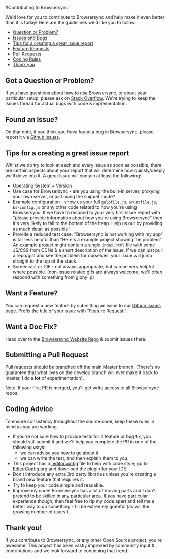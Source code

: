 #Contributing to Browsersync

We'd love for you to contribute to Browsersync and help make it even better than it is
today! Here are the guidelines we'd like you to follow:

 - [Question or Problem?](#question)
 - [Issues and Bugs](#issue)
 - [Tips for a creating a great issue report](#tips)
 - [Feature Requests](#feature)
 - [Pull Requests](#pull)
 - [Coding Rules](#rules)
 - [Thank you](#thanks)

## <a name="question"></a> Got a Question or Problem?

If you have questions about how to *use* Browsersync, or about your particular setup, please
ask on [Stack Overflow](http://stackoverflow.com/). We're trying to keep the Issues thread
for actual bugs with code & implementation.

## <a name="issue"></a> Found an Issue?
On that note, if you think you *have* found a bug in Browsersync, please report
it via [Github Issues](https://github.com/BrowserSync/browser-sync/issues).

## <a name="tips"></a> Tips for a creating a great issue report

Whilst we do try to look at each and every issue as soon as possible, there are certain
aspects about your report that will determine how quickly/deeply we'll delve into it. A great
issue will contain at least the following:

* Operating System + Version
* Use case for Browsersync - are you using the built-in server, proxying your own server, or just using the snippet mode?
* Example configuration - show us your full `gulpfile.js`, `Gruntfile.js`, `bs-config.js` or any other code related to how you're using
Browsersync. If we have to respond to your very first issue report with "please provide information about how you're using Browsersync"
then it's very likely to fall to the bottom of the heap. Help us out by providing as much detail as possible!
* Provide a reduced test case. "Browsersync is not working with my app" is far less helpful than "Here's a example project showing the problem".
An example project might contain a single `index.html` file with some JS/CSS from CDNs & a short description of the issue. If we
 can just pull a repo/gist and see the problem for ourselves, your issue will jump straight to the top of the stack.
* Screencast or GIF - not always appropriate, but can be very helpful where possible. (non-issue related gifs are always welcome, we'll often
respond with something from giphy :p)

## <a name="feature"></a> Want a Feature?
You can request a new feature by submitting an issue to our [Github Issues](https://github.com/BrowserSync/browser-sync/issues) page.
Prefix the title of your issue with "Feature Request:".

## <a name="docs"></a> Want a Doc Fix?
Head over to the [Browsersync Website Repo](https://github.com/BrowserSync/browsersync.github.io) & submit issues there.

## <a name="pull"></a> Submitting a Pull Request
Pull requests should be branched off the main Master branch. (There's no guarantee that what lives on the develop
branch will ever make it back to master, I do a **lot** of experimentation).

Note: If your first PR is merged, you'll get write access to all Browsersync repos.

## <a name="rules"></a> Coding Advice
To ensure consistency throughout the source code, keep these rules in mind as you are working. 

* If you're not sure how to provide tests for a feature or bug fix, you should still submit it and we'll help you complete the PR in one of the following ways:
  * we can advise you how to go about it
  * we can write the test, and then explain them to you.
* This project has a [.editorconfig](.editorconfig) file to help with code style; go to [EditorConfig.org](http://editorconfig.org) and download the plugin for your IDE.
* Don't introduce any extra 3rd party libraries unless you're creating a brand new feature that requires it.
* Try to keep your code simple and readable.
* Improve my code! Browsersync has a lot of moving parts and I don't pretend to be skilled in any particular area.
If *you* have particular experience though, then feel free to rip my code apart and tell me a better way to do something - I'll be extremely grateful (as will the growing number of users!).

## <a name="thanks"></a> Thank you!
If you contribute to Browsersync, or any other Open Source project, you're awesome! This project has been vastly improved
 by community input & contributions and we look forward to continuing that trend.
